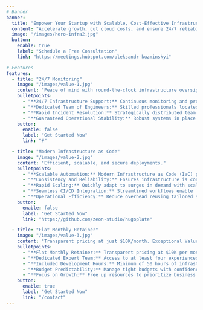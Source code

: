 ```yaml
---
# Banner
banner:
  title: "Empower Your Startup with Scalable, Cost-Effective Infrastructure Solutions"
  content: "Accelerate growth, cut cloud costs, and ensure 24/7 reliability with our expert-managed flat-price infrastructure services."
  image: "/images/hero-infra2.jpg"
  button:
    enable: true
    label: "Schedule a Free Consultation"
    link: "https://meetings.hubspot.com/oleksandr-kuzminskyi"

# Features
features:
  - title: "24/7 Monitoring"
    image: "/images/value-1.jpg"
    content: "Peace of mind with round-the-clock infrastructure oversight. Global Coverage for Unmatched Reliability."
    bulletpoints:
      - "**24/7 Infrastructure Support:** Continuous monitoring and protection of your infrastructure to prevent downtime."
      - "**Dedicated Team of Engineers:** Skilled professionals located across North America, South America, and Europe for global coverage."
      - "**Rapid Incident Resolution:** Strategically distributed team ensures minimal response latency regardless of time zone."
      - "**Guaranteed Operational Stability:** Robust systems in place to ensure your infrastructure remains secure and operational around the clock."
    button:
      enable: false
      label: "Get Started Now"
      link: "#"

  - title: "Modern Infrastructure as Code"
    image: "/images/value-2.jpg"
    content: "Efficient, scalable, and secure deployments."
    bulletpoints:
      - "**Scalable Automation:** Modern Infrastructure as Code (IaC) practices automate cloud resource deployment and management."
      - "**Consistency and Reliability:** Ensures infrastructure is consistent, repeatable, and free from human error."
      - "**Rapid Scaling:** Quickly adapt to surges in demand with scalable, automated infrastructure."
      - "**Seamless CI/CD Integration:** Streamlined workflows enable faster deployments with built-in IaC compatibility."
      - "**Operational Efficiency:** Reduce overhead reusing tailored solutions that eliminate manual management bottlenecks."
    button:
      enable: false
      label: "Get Started Now"
      link: "https://github.com/zeon-studio/hugoplate"

  - title: "Flat Monthly Retainer"
    image: "/images/value-3.jpg"
    content: "Transparent pricing at just $10K/month. Exceptional Value."
    bulletpoints:
      - "**Flat Monthly Retainer:** Transparent pricing at $10K per month with no hidden fees or unexpected costs."
      - "**Dedicated Expert Team:** Access to at least four experienced engineers providing 24/7 infrastructure monitoring and support."
      - "**Included Development Hours:** Minimum of 50 hours of infrastructure development each month for new features, performance optimization, and seamless scaling."
      - "**Budget Predictability:** Manage tight budgets with confidence, knowing your costs are fixed and your infrastructure is in expert hands."
      - "**Focus on Growth:** Free up resources to prioritize business expansion while we handle your infrastructure needs."
    button:
      enable: true
      label: "Get Started Now"
      link: "/contact"
---
```


